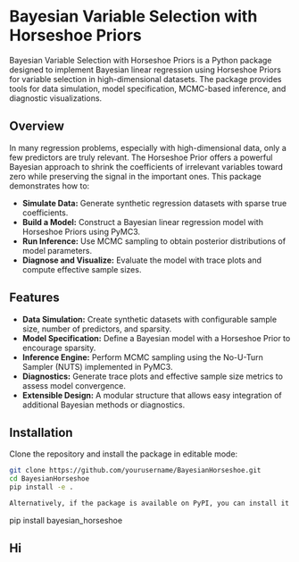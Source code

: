 # Bayesian Variable Selection with Horseshoe Priors

Bayesian Variable Selection with Horseshoe Priors is a Python package designed to implement Bayesian linear regression using Horseshoe Priors for variable selection in high-dimensional datasets. The package provides tools for data simulation, model specification, MCMC-based inference, and diagnostic visualizations.

## Overview

In many regression problems, especially with high-dimensional data, only a few predictors are truly relevant. The Horseshoe Prior offers a powerful Bayesian approach to shrink the coefficients of irrelevant variables toward zero while preserving the signal in the important ones. This package demonstrates how to:

- **Simulate Data:** Generate synthetic regression datasets with sparse true coefficients.
- **Build a Model:** Construct a Bayesian linear regression model with Horseshoe Priors using PyMC3.
- **Run Inference:** Use MCMC sampling to obtain posterior distributions of model parameters.
- **Diagnose and Visualize:** Evaluate the model with trace plots and compute effective sample sizes.

## Features

- **Data Simulation:** Create synthetic datasets with configurable sample size, number of predictors, and sparsity.
- **Model Specification:** Define a Bayesian model with a Horseshoe Prior to encourage sparsity.
- **Inference Engine:** Perform MCMC sampling using the No-U-Turn Sampler (NUTS) implemented in PyMC3.
- **Diagnostics:** Generate trace plots and effective sample size metrics to assess model convergence.
- **Extensible Design:** A modular structure that allows easy integration of additional Bayesian methods or diagnostics.

## Installation

Clone the repository and install the package in editable mode:

```bash
git clone https://github.com/yourusername/BayesianHorseshoe.git
cd BayesianHorseshoe
pip install -e .

Alternatively, if the package is available on PyPI, you can install it via:
```
pip install bayesian_horseshoe

## Hi 

